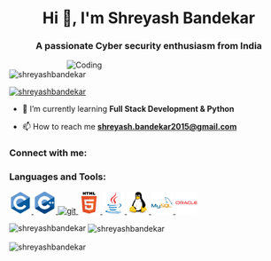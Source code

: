 <h1 align="center">Hi 👋, I'm Shreyash Bandekar</h1>
<h3 align="center">A passionate Cyber security enthusiasm from India</h3>
<img align="right" alt="Coding" width="400" src="https://www.rbi.org.in/commonperson/English/images/CYBER%20SECURITY%20GIF_ENG_04.gif">


<p align="left"> <img src="https://komarev.com/ghpvc/?username=shreyashbandekar&label=Profile%20views&color=0e75b6&style=flat" alt="shreyashbandekar" /> </p>

<p align="left"> <a href="https://github.com/ryo-ma/github-profile-trophy"><img src="https://github-profile-trophy.vercel.app/?username=shreyashbandekar" alt="shreyashbandekar" /></a> </p>

- 🌱 I’m currently learning **Full Stack Development & Python**

- 📫 How to reach me **shreyash.bandekar2015@gmail.com**

<h3 align="left">Connect with me:</h3>
<p align="left">
</p>

<h3 align="left">Languages and Tools:</h3>
<p align="left"> <a href="https://www.cprogramming.com/" target="_blank" rel="noreferrer"> <img src="https://raw.githubusercontent.com/devicons/devicon/master/icons/c/c-original.svg" alt="c" width="40" height="40"/> </a> <a href="https://www.w3schools.com/cpp/" target="_blank" rel="noreferrer"> <img src="https://raw.githubusercontent.com/devicons/devicon/master/icons/cplusplus/cplusplus-original.svg" alt="cplusplus" width="40" height="40"/> </a> <a href="https://git-scm.com/" target="_blank" rel="noreferrer"> <img src="https://www.vectorlogo.zone/logos/git-scm/git-scm-icon.svg" alt="git" width="40" height="40"/> </a> <a href="https://www.w3.org/html/" target="_blank" rel="noreferrer"> <img src="https://raw.githubusercontent.com/devicons/devicon/master/icons/html5/html5-original-wordmark.svg" alt="html5" width="40" height="40"/> </a> <a href="https://www.java.com" target="_blank" rel="noreferrer"> <img src="https://raw.githubusercontent.com/devicons/devicon/master/icons/java/java-original.svg" alt="java" width="40" height="40"/> </a> <a href="https://www.linux.org/" target="_blank" rel="noreferrer"> <img src="https://raw.githubusercontent.com/devicons/devicon/master/icons/linux/linux-original.svg" alt="linux" width="40" height="40"/> </a> <a href="https://www.mysql.com/" target="_blank" rel="noreferrer"> <img src="https://raw.githubusercontent.com/devicons/devicon/master/icons/mysql/mysql-original-wordmark.svg" alt="mysql" width="40" height="40"/> </a> <a href="https://www.oracle.com/" target="_blank" rel="noreferrer"> <img src="https://raw.githubusercontent.com/devicons/devicon/master/icons/oracle/oracle-original.svg" alt="oracle" width="40" height="40"/> </a> </p>

<p><img align="left" src="https://github-readme-stats.vercel.app/api/top-langs?username=shreyashbandekar&show_icons=true&locale=en&layout=compact" alt="shreyashbandekar" /></p>

<p>&nbsp;<img align="center" src="https://github-readme-stats.vercel.app/api?username=shreyashbandekar&show_icons=true&locale=en" alt="shreyashbandekar" /></p>

<p><img align="center" src="https://github-readme-streak-stats.herokuapp.com/?user=shreyashbandekar&" alt="shreyashbandekar" /></p>
